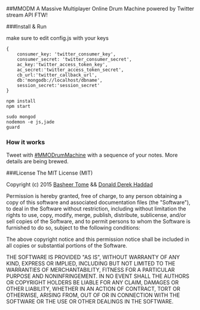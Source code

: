 ##MMODM
A Massive Multiplayer Online Drum Machine powered by Twitter stream API FTW!

###Install & Run

make sure to edit config.js with your keys

```
{
    consumer_key: 'twitter_consumer_key',
    consumer_secret: 'twitter_consumer_secret',
    ac_key:'twitter_access_token_key',
    ac_secret:'twitter_access_token_secret',
    cb_url:'twitter_callback_url',
    db:'mongodb://localhost/dbname',
    session_secret:'session_secret'
}
```

```
npm install
npm start
```

```
sudo mongod
nodemon -e js,jade
guard
```

### How it works

Tweet with [#MMODrumMachine](https://twitter.com/search?q=%23MMODrumMachine&src=typd) with a sequence of your notes. More details are being brewed.

###License
The MIT License (MIT)

Copyright (c) 2015 [Basheer Tome](http://basheertome.com/) && [Donald Derek Haddad](http://donaldderek.com/)

Permission is hereby granted, free of charge, to any person obtaining a copy of this software and associated documentation files (the "Software"), to deal in the Software without restriction, including without limitation the rights to use, copy, modify, merge, publish, distribute, sublicense, and/or sell copies of the Software, and to permit persons to whom the Software is furnished to do so, subject to the following conditions:

The above copyright notice and this permission notice shall be included in all copies or substantial portions of the Software.

THE SOFTWARE IS PROVIDED "AS IS", WITHOUT WARRANTY OF ANY KIND, EXPRESS OR IMPLIED, INCLUDING BUT NOT LIMITED TO THE WARRANTIES OF MERCHANTABILITY, FITNESS FOR A PARTICULAR PURPOSE AND NONINFRINGEMENT. IN NO EVENT SHALL THE AUTHORS OR COPYRIGHT HOLDERS BE LIABLE FOR ANY CLAIM, DAMAGES OR OTHER LIABILITY, WHETHER IN AN ACTION OF CONTRACT, TORT OR OTHERWISE, ARISING FROM, OUT OF OR IN CONNECTION WITH THE SOFTWARE OR THE USE OR OTHER DEALINGS IN THE SOFTWARE.
